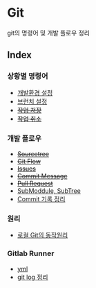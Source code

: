 # Git
git의 명령어 및 개발 플로우 정리

## Index

### 상황별 명령어
- [개발환경 설정](DevEnv_Setting.md)
- [브런치 설정](Branch_Setting.md)
- ~~[작업 저장](Work_Saving.md)~~
- ~~[작업 취소](Work_Cancel.md)~~

### 개발 플로우
- ~~[Sourcetree](Sourcetree.md)~~
- ~~[Git Flow](Git_Flow.md)~~
- ~~[Issues](Issues.md)~~
- ~~[Commit Message](Commit_Message.md)~~
- ~~[Pull Request](Pull_Request.md)~~
- [SubModdule, SubTree](Sub.md)
- [Commit 기록 정리](CleanCommit.md)

### 원리
- [로컬 Git의 동작원리](LocalGitPrinciple.md)

### Gitlab Runner
- [yml](.md)
- [git log 정리](CleanCommit.md)
